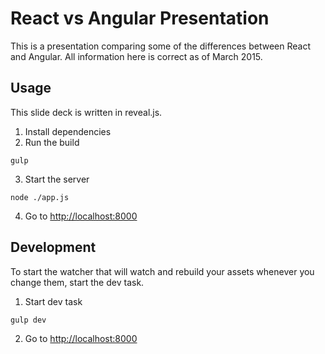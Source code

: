 # React vs Angular Presentation
This is a presentation comparing some of the differences between React and Angular.  All information here is correct as of March 2015.

## Usage
This slide deck is written in reveal.js.  

1.  Install dependencies
2.  Run the build

  ```shell
  gulp
  ```
3.  Start the server

  ```shell
  node ./app.js
  ```  

4.  Go to [http://localhost:8000](http://localhost:8000)

## Development
To start the watcher that will watch and rebuild your assets whenever you change them, start the dev task.

1.  Start dev task

  ```shell
  gulp dev
  ```
  
2.  Go to [http://localhost:8000](http://localhost:8000)
